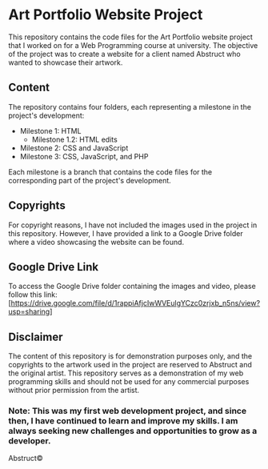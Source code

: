 
# Art Portfolio Website Project

This repository contains the code files for the Art Portfolio website project that I worked on for a Web Programming course at university. The objective of the project was to create a website for a client named Abstruct who wanted to showcase their artwork.

## Content

The repository contains four folders, each representing a milestone in the project's development:

- Milestone 1: HTML
   - Milestone 1.2: HTML edits
- Milestone 2: CSS and JavaScript
- Milestone 3: CSS, JavaScript, and PHP

Each milestone is a branch that contains the code files for the corresponding part of the project's development.

## Copyrights

For copyright reasons, I have not included the images used in the project in this repository. However, I have provided a link to a Google Drive folder where a video showcasing the website can be found.

## Google Drive Link

To access the Google Drive folder containing the images and video, please follow this link: [https://drive.google.com/file/d/1rappiAfjcIwWVEulgYCzc0zrjxb_n5ns/view?usp=sharing]

## Disclaimer

The content of this repository is for demonstration purposes only, and the copyrights to the artwork used in the project are reserved to Abstruct and the original artist. This repository serves as a demonstration of my web programming skills and should not be used for any commercial purposes without prior permission from the artist.

### Note: This was my first web development project, and since then, I have continued to learn and improve my skills. I am always seeking new challenges and opportunities to grow as a developer.


Abstruct©
